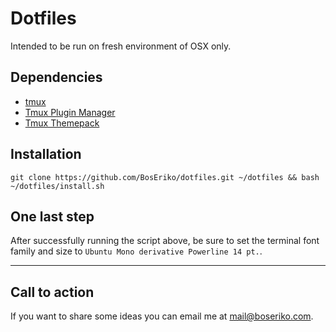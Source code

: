 # Dotfiles
Intended to be run on fresh environment of OSX only.
## Dependencies
- [tmux](https://github.com/tmux/tmux/wiki)
- [Tmux Plugin Manager](https://github.com/tmux-plugins/tpm)
- [Tmux Themepack](https://github.com/jimeh/tmux-themepack)

## Installation

    git clone https://github.com/BosEriko/dotfiles.git ~/dotfiles && bash ~/dotfiles/install.sh

## One last step
After successfully running the script above, be sure to set the terminal font family and size to `Ubuntu Mono derivative Powerline 14 pt.`.

------

## Call to action
If you want to share some ideas you can email me at mail@boseriko.com.
